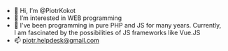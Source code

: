 - 👋 Hi, I’m @PiotrKokot
- 👀 I’m interested in WEB programming
- 💞️ I've been programming in pure PHP and JS for many years. Currently, I am fascinated by the possibilities of JS frameworks like Vue.JS
- 📫 piotr.helpdesk@gmail.com

<!---
PiotrKokot/PiotrKokot is a ✨ special ✨ repository because its `README.md` (this file) appears on your GitHub profile.
You can click the Preview link to take a look at your changes.
--->
